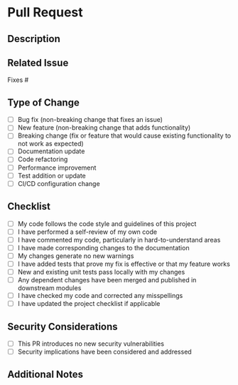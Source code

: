 # Pull Request

## Description
<!-- Provide a brief description of the changes introduced by this PR -->

## Related Issue
<!-- Link to the issue that this PR addresses (if applicable) -->
Fixes #

## Type of Change
<!-- Check the appropriate boxes -->
- [ ] Bug fix (non-breaking change that fixes an issue)
- [ ] New feature (non-breaking change that adds functionality)
- [ ] Breaking change (fix or feature that would cause existing functionality to not work as expected)
- [ ] Documentation update
- [ ] Code refactoring
- [ ] Performance improvement
- [ ] Test addition or update
- [ ] CI/CD configuration change

## Checklist
<!-- Check the appropriate boxes -->
- [ ] My code follows the code style and guidelines of this project
- [ ] I have performed a self-review of my own code
- [ ] I have commented my code, particularly in hard-to-understand areas
- [ ] I have made corresponding changes to the documentation
- [ ] My changes generate no new warnings
- [ ] I have added tests that prove my fix is effective or that my feature works
- [ ] New and existing unit tests pass locally with my changes
- [ ] Any dependent changes have been merged and published in downstream modules
- [ ] I have checked my code and corrected any misspellings
- [ ] I have updated the project checklist if applicable

## Security Considerations
<!-- Describe any security implications of your changes -->
- [ ] This PR introduces no new security vulnerabilities
- [ ] Security implications have been considered and addressed

## Additional Notes
<!-- Any additional information that might be helpful for reviewers -->
